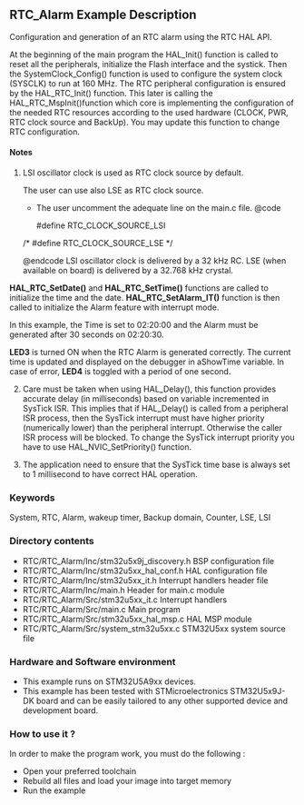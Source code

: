 ## <b>RTC_Alarm Example Description</b>

Configuration and generation of an RTC alarm using the RTC HAL API.

At the beginning of the main program the HAL_Init() function is called to reset
all the peripherals, initialize the Flash interface and the systick.
Then the SystemClock_Config() function is used to configure the system
clock (SYSCLK) to run at 160 MHz.
The RTC peripheral configuration is ensured by the HAL_RTC_Init() function.
This later is calling the HAL_RTC_MspInit()function which core is implementing
the configuration of the needed RTC resources according to the used hardware (CLOCK,
PWR, RTC clock source and BackUp). You may update this function to change RTC configuration.

#### <b>Notes</b>

 1. LSI oscillator clock is used as RTC clock source by default.

    The user can use also LSE as RTC clock source.
    - The user uncomment the adequate line on the main.c file.
      @code
	  
      #define RTC_CLOCK_SOURCE_LSI
	  
     /* #define RTC_CLOCK_SOURCE_LSE */
	 
      @endcode
    LSI oscillator clock is delivered by a 32 kHz RC.
    LSE (when available on board) is delivered by a 32.768 kHz crystal.

**HAL_RTC_SetDate()** and **HAL_RTC_SetTime()** functions are called to initialize the time and the date.
**HAL_RTC_SetAlarm_IT()** function is then called to initialize the Alarm feature with interrupt mode.

In this example, the Time is set to 02:20:00 and the Alarm must be generated after
30 seconds on 02:20:30.

**LED3** is turned ON when the RTC Alarm is generated correctly.
The current time is updated and displayed on the debugger in aShowTime variable.
In case of error, **LED4** is toggled with a period of one second.

 2. Care must be taken when using HAL_Delay(), this function provides accurate delay (in milliseconds)
      based on variable incremented in SysTick ISR. This implies that if HAL_Delay() is called from
      a peripheral ISR process, then the SysTick interrupt must have higher priority (numerically lower)
      than the peripheral interrupt. Otherwise the caller ISR process will be blocked.
      To change the SysTick interrupt priority you have to use HAL_NVIC_SetPriority() function.

 3. The application need to ensure that the SysTick time base is always set to 1 millisecond
      to have correct HAL operation.

### <b>Keywords</b>

System, RTC, Alarm, wakeup timer, Backup domain, Counter, LSE, LSI

### <b>Directory contents</b>

  - RTC/RTC_Alarm/Inc/stm32u5x9j_discovery.h  BSP configuration file
  - RTC/RTC_Alarm/Inc/stm32u5xx_hal_conf.h    HAL configuration file
  - RTC/RTC_Alarm/Inc/stm32u5xx_it.h          Interrupt handlers header file
  - RTC/RTC_Alarm/Inc/main.h                  Header for main.c module
  - RTC/RTC_Alarm/Src/stm32u5xx_it.c          Interrupt handlers
  - RTC/RTC_Alarm/Src/main.c                  Main program
  - RTC/RTC_Alarm/Src/stm32u5xx_hal_msp.c     HAL MSP module
  - RTC/RTC_Alarm/Src/system_stm32u5xx.c      STM32U5xx system source file

### <b>Hardware and Software environment</b>

  - This example runs on STM32U5A9xx devices.
  - This example has been tested with STMicroelectronics STM32U5x9J-DK 
    board and can be easily tailored to any other supported device
    and development board.

### <b>How to use it ?</b>

In order to make the program work, you must do the following :

 - Open your preferred toolchain
 - Rebuild all files and load your image into target memory
 - Run the example


